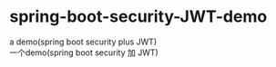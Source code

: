 # spring-boot-security-JWT-demo
a demo(spring boot security plus JWT)  
一个demo(spring boot security 加 JWT)
